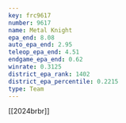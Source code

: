 ```yaml
---
key: frc9617
number: 9617
name: Metal Knight
epa_end: 8.08
auto_epa_end: 2.95
teleop_epa_end: 4.51
endgame_epa_end: 0.62
winrate: 0.3125
district_epa_rank: 1402
district_epa_percentile: 0.2215
type: Team
---
```

[[2024brbr]]
